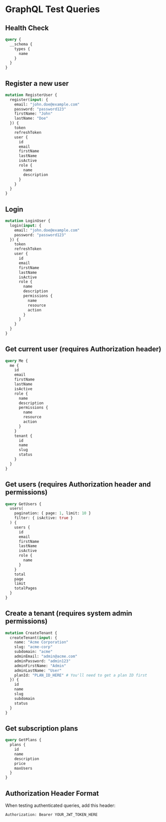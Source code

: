 # GraphQL Test Queries

## Health Check
```graphql
query {
  __schema {
    types {
      name
    }
  }
}
```

## Register a new user
```graphql
mutation RegisterUser {
  register(input: {
    email: "john.doe@example.com"
    password: "password123"
    firstName: "John"
    lastName: "Doe"
  }) {
    token
    refreshToken
    user {
      id
      email
      firstName
      lastName
      isActive
      role {
        name
        description
      }
    }
  }
}
```

## Login
```graphql
mutation LoginUser {
  login(input: {
    email: "john.doe@example.com"
    password: "password123"
  }) {
    token
    refreshToken
    user {
      id
      email
      firstName
      lastName
      isActive
      role {
        name
        description
        permissions {
          name
          resource
          action
        }
      }
    }
  }
}
```

## Get current user (requires Authorization header)
```graphql
query Me {
  me {
    id
    email
    firstName
    lastName
    isActive
    role {
      name
      description
      permissions {
        name
        resource
        action
      }
    }
    tenant {
      id
      name
      slug
      status
    }
  }
}
```

## Get users (requires Authorization header and permissions)
```graphql
query GetUsers {
  users(
    pagination: { page: 1, limit: 10 }
    filter: { isActive: true }
  ) {
    users {
      id
      email
      firstName
      lastName
      isActive
      role {
        name
      }
    }
    total
    page
    limit
    totalPages
  }
}
```

## Create a tenant (requires system admin permissions)
```graphql
mutation CreateTenant {
  createTenant(input: {
    name: "Acme Corporation"
    slug: "acme-corp"
    subdomain: "acme"
    adminEmail: "admin@acme.com"
    adminPassword: "admin123"
    adminFirstName: "Admin"
    adminLastName: "User"
    planId: "PLAN_ID_HERE" # You'll need to get a plan ID first
  }) {
    id
    name
    slug
    subdomain
    status
  }
}
```

## Get subscription plans
```graphql
query GetPlans {
  plans {
    id
    name
    description
    price
    maxUsers
  }
}
```

## Authorization Header Format
When testing authenticated queries, add this header:
```
Authorization: Bearer YOUR_JWT_TOKEN_HERE
```
